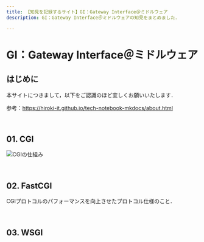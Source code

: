 ```yaml
---
title: 【知見を記録するサイト】GI：Gateway Interface＠ミドルウェア
description: GI：Gateway Interface＠ミドルウェアの知見をまとめました．

---
```


# GI：Gateway Interface＠ミドルウェア

## はじめに

本サイトにつきまして，以下をご認識のほど宜しくお願いいたします．

参考：https://hiroki-it.github.io/tech-notebook-mkdocs/about.html

<br>

## 01. CGI

![CGIの仕組み](https://raw.githubusercontent.com/hiroki-it/tech-notebook/master/images/CGIの仕組み.png)

<br>

## 02. FastCGI

CGIプロトコルのパフォーマンスを向上させたプロトコル仕様のこと．

<br>

## 03. WSGI